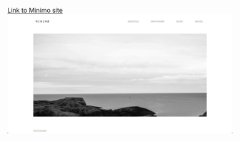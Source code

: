 <a href="http://olga.tokarenko.net/Minimo/" target="_blank">Link to Minimo site</a>
![Minimo Preview](/images/Minimo.png)
